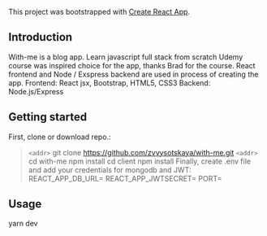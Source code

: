 This project was bootstrapped with [Create React App](https://github.com/facebook/create-react-app).

## **Introduction**

With-me is a blog app. Learn javascript full stack from scratch Udemy course was inspired choice for the app, thanks Brad for the course. React frontend and Node / Exspress backend are used in process of creating the app.
Frontend: React jsx, Bootstrap, HTML5, CSS3
Backend: Node.js/Express

## **Getting started**

First, clone or download repo.: 
> `<addr>` git clone https://github.com/zvvysotskaya/with-me.git
> `<addr>` cd with-me 
> npm install
> cd client 
> npm install
Finally, create .env file and add your credentials for mongodb and JWT:
> REACT_APP_DB_URL=
> REACT_APP_JWTSECRET=
> PORT=

## **Usage**

yarn dev

